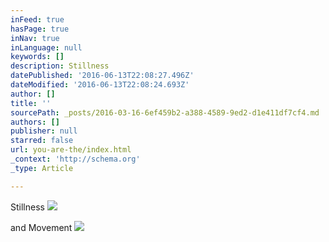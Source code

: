 ```yaml
---
inFeed: true
hasPage: true
inNav: true
inLanguage: null
keywords: []
description: Stillness
datePublished: '2016-06-13T22:08:27.496Z'
dateModified: '2016-06-13T22:08:24.693Z'
author: []
title: ''
sourcePath: _posts/2016-03-16-6ef459b2-a388-4589-9ed2-d1e411df7cf4.md
authors: []
publisher: null
starred: false
url: you-are-the/index.html
_context: 'http://schema.org'
_type: Article

---
```

Stillness
![](https://the-grid-user-content.s3-us-west-2.amazonaws.com/9f65570b-6fd0-4862-b643-cd80fde77e33.jpg)

and Movement
![](https://the-grid-user-content.s3-us-west-2.amazonaws.com/6a21da00-fd63-4076-80ed-9e9c539d5e14.jpg)